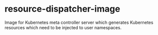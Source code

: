 # resource-dispatcher-image
Image for Kubernetes meta controller server which generates Kubernetes resources which need to be injected to user namespaces. 
